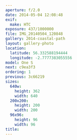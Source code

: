 ```yaml
---
aperture: f/2.0
date: 2014-05-04 12:08:48
exif:
  make: HTC
exposure: 437/1000000
file: IMG_20140504_120848
gallery: 2014-coastal-path
layout: gallery-photo
location:
  latitude: 56.332588194444
  longitude: -2.7777383055556
model: One S
next: c9ea3f3
ordering: 1
previous: 3c66219
sizes:
  640w:
    height: 362
    width: 640
  200x200:
    height: 200
    width: 200
  96x96:
    height: 96
    width: 96
title: 
---
```

